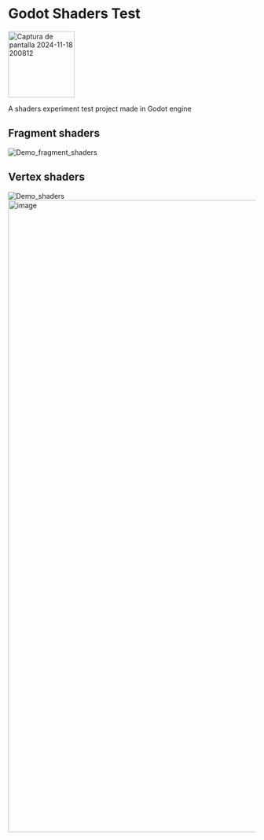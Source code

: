# Godot Shaders Test
 <img width="135" alt="Captura de pantalla 2024-11-18 200812" src="https://github.com/user-attachments/assets/ad83494e-0318-4bf9-9c6c-e090937162e9">

 A shaders experiment test project made in Godot engine

## Fragment shaders
![Demo_fragment_shaders](https://github.com/user-attachments/assets/402c752a-d2ce-4f6e-beb0-8138d25f0e17)

## Vertex shaders
![Demo_shaders](https://github.com/user-attachments/assets/6fdecd9f-ce1f-43f5-b514-a8e1b44396b3)
<img width="1287" alt="image" src="https://github.com/user-attachments/assets/23d7870b-6834-4d1e-8d06-41444475ab3b">
